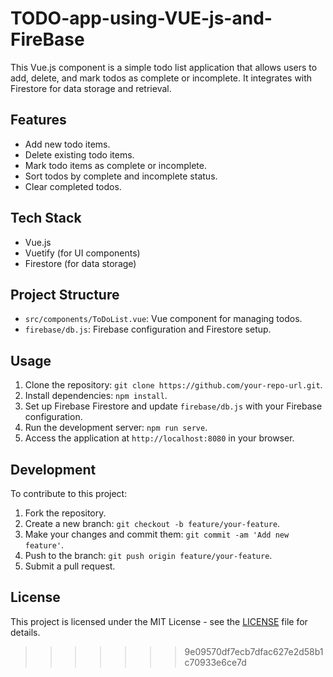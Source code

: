 
# TODO-app-using-VUE-js-and-FireBase

This Vue.js component is a simple todo list application that allows users to add, delete, and mark todos as complete or incomplete. It integrates with Firestore for data storage and retrieval.

## Features

- Add new todo items.
- Delete existing todo items.
- Mark todo items as complete or incomplete.
- Sort todos by complete and incomplete status.
- Clear completed todos.

## Tech Stack

- Vue.js
- Vuetify (for UI components)
- Firestore (for data storage)

## Project Structure

- `src/components/ToDoList.vue`: Vue component for managing todos.
- `firebase/db.js`: Firebase configuration and Firestore setup.

## Usage

1. Clone the repository: `git clone https://github.com/your-repo-url.git`.
2. Install dependencies: `npm install`.
3. Set up Firebase Firestore and update `firebase/db.js` with your Firebase configuration.
4. Run the development server: `npm run serve`.
5. Access the application at `http://localhost:8080` in your browser.

## Development

To contribute to this project:

1. Fork the repository.
2. Create a new branch: `git checkout -b feature/your-feature`.
3. Make your changes and commit them: `git commit -am 'Add new feature'`.
4. Push to the branch: `git push origin feature/your-feature`.
5. Submit a pull request.

## License

This project is licensed under the MIT License - see the [LICENSE](LICENSE) file for details.
>>>>>>> 9e09570df7ecb7dfac627e2d58b1c70933e6ce7d
